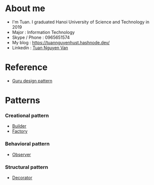 # About me
- I'm Tuan. I graduated Hanoi University of Science and Technology in 2019
- Major : Information Technology
- Skype / Phone : 0965651574
- My blog : https://tuannguyenhust.hashnode.dev/
- Linkedin : [Tuan Nguyen Van](https://www.linkedin.com/in/tuan-nguyen-van-555315156/)

# Reference
- [Guru design pattern](https://refactoring.guru/design-patterns)

# Patterns
### Creational pattern

- [Builder](https://github.com/nguyenvantuan2391996/design-pattern-golang-example/tree/master/builder-pattern)
- [Factory](https://github.com/nguyenvantuan2391996/design-pattern-golang-example/tree/master/factory_pattern)

### Behavioral pattern

- [Observer](https://github.com/nguyenvantuan2391996/design-pattern-golang-example/tree/master/observer_pattern)

### Structural pattern

- [Decorator](https://github.com/nguyenvantuan2391996/design-pattern-golang-example/tree/master/decorator-pattern)

